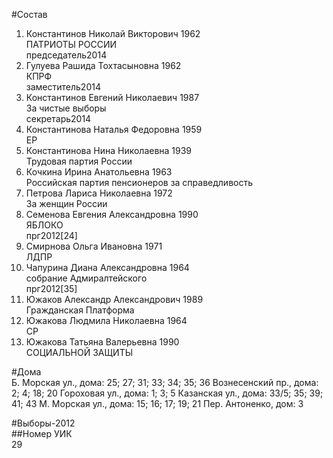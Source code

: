 #Состав  
1. Константинов Николай Викторович 1962  
    ПАТРИОТЫ РОССИИ  
    председатель2014  
2. Гулуева Рашида Тохтасыновна 1962  
    КПРФ  
    заместитель2014  
3. Константинов Евгений Николаевич 1987  
    За чистые выборы  
    секретарь2014  
4. Константинова Наталья Федоровна 1959  
    ЕР  
5. Константинова Нина Николаевна 1939  
    Трудовая партия России  
6. Кочкина Ирина Анатольевна 1963  
    Российская партия пенсионеров за справедливость  
7. Петрова Лариса Николаевна 1972  
    За женщин России  
8. Семенова Евгения Александровна 1990  
    ЯБЛОКО  
    прг2012[24]  
9. Смирнова Ольга Ивановна 1971  
    ЛДПР  
10. Чапурина Диана Александровна 1964  
    собрание Адмиралтейского  
    прг2012[35]  
11. Южаков Александр Александрович 1989  
    Гражданская Платформа  
12. Южакова Людмила Николаевна 1964  
    СР  
13. Южакова Татьяна Валерьевна 1990  
    СОЦИАЛЬНОЙ ЗАЩИТЫ  

#Дома  
Б. Морская ул., дома: 25; 27; 31; 33; 34; 35; 36 Вознесенский пр., дома: 2; 4; 18; 20 Гороховая ул., дома: 1; 3; 5 Казанская ул., дома: 33/5; 35; 39; 41; 43 М. Морская ул., дома: 15; 16; 17; 19; 21 Пер. Антоненко, дом: 3  
  
#Выборы-2012  
##Номер УИК  
29  
